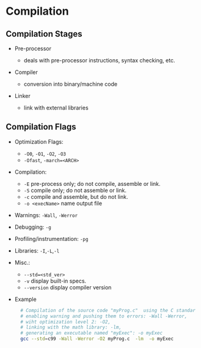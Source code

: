 # Compilation

## Compilation Stages

* Pre-processor
   - deals with pre-processor instructions, syntax checking, etc.

* Compiler
   - conversion into binary/machine code
     
* Linker
   - link with external libraries


## Compilation Flags

* Optimization Flags:
    - `-O0`, `-O1`, `-O2`, `-O3`
    - `-Ofast`, `-march=<ARCH>`
  
* Compilation:
    - `-E` pre-process only; do not compile, assemble or link.
    - `-S` compile only; do not assemble or link.
    - `-c` compile and assemble, but do not link.
    - `-o <execName>` name output file
      
* Warnings:  `-Wall`, `-Werror`
* Debugging: `-g`
* Profiling/instrumentation: `-pg`
* Libraries: `-I`,`-L`,`-l`

* Misc.:
    - `--std=<std_ver>`  
    - `-v`  display built-in specs.
    - `--version`  display compiler version


* Example
  ```sh
    # Compilation of the source code "myProg.c"  using the C standar '99: --std=c99,
    # enabling warning and pushing them to errors: -Wall -Werror,
    # wiht optimization level 2: -O2,
    # linking with the math library: -lm,
    # generating an executable named "myExec": -o myExec
    gcc --std=c99 -Wall -Werror -O2 myProg.c  -lm  -o myExec
  ```
